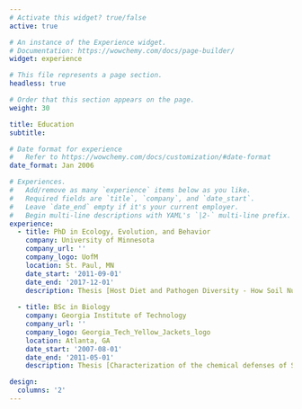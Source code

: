 ```yaml
---
# Activate this widget? true/false
active: true

# An instance of the Experience widget.
# Documentation: https://wowchemy.com/docs/page-builder/
widget: experience

# This file represents a page section.
headless: true

# Order that this section appears on the page.
weight: 30

title: Education
subtitle:

# Date format for experience
#   Refer to https://wowchemy.com/docs/customization/#date-format
date_format: Jan 2006

# Experiences.
#   Add/remove as many `experience` items below as you like.
#   Required fields are `title`, `company`, and `date_start`.
#   Leave `date_end` empty if it's your current employer.
#   Begin multi-line descriptions with YAML's `|2-` multi-line prefix.
experience:
  - title: PhD in Ecology, Evolution, and Behavior
    company: University of Minnesota
    company_url: ''
    company_logo: UofM
    location: St. Paul, MN
    date_start: '2011-09-01'
    date_end: '2017-12-01'
    description: Thesis [Host Diet and Pathogen Diversity - How Soil Nutrients Affect Plant Virus Interactions](https://www.proquest.com/docview/2025494903?pq-origsite=gscholar&fromopenview=true)
        
  - title: BSc in Biology
    company: Georgia Institute of Technology
    company_url: ''
    company_logo: Georgia_Tech_Yellow_Jackets_logo
    location: Atlanta, GA
    date_start: '2007-08-01'
    date_end: '2011-05-01'
    description: Thesis [Characterization of the chemical defenses of Sagittaria graminea, a freshwater plant, against crayfish herbivory](https://smartech.gatech.edu/handle/1853/38831)

design:
  columns: '2'
---
```


